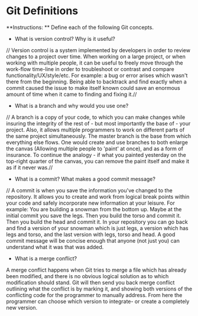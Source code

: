 # Git Definitions

**Instructions: ** Define each of the following Git concepts.

* What is version control?  Why is it useful?

// Version control is a system implemented by developers in order to review changes to a project over time. When working on a large project, or when working with multiple people, it can be useful to freely move through the work-flow time-line in order to troubleshoot or contrast and compare functionality/UX/style/etc. For example: a bug or error arises which wasn't there from the beginning. Being able to backtrack and find exactly when a commit caused the issue to make itself known could save an enormous amount of time when it came to finding and fixing it.// 

* What is a branch and why would you use one?

// A branch is a copy of your code, to which you can make changes while insuring the integrity of the rest of - but most importantly the base of - your project. Also, it allows multiple programmers to work on different parts of the same project simultaneously. The master branch is the base from which everything else flows. One would create and use branches to both enlarge the canvas (Allowing multiple people to 'paint' at once), and as a form of insurance. To continue the analogy - if what you painted yesterday on the top-right quarter of the canvas, you can remove the paint itself and make it as if it never was.//

* What is a commit? What makes a good commit message?

// A commit is when you save the information you've changed to the repository. It allows you to create and work from logical break points within your code and safely incorporate new information at your leisure. For example: You are building a snowman from the bottom up. Maybe at the initial commit you save the legs. Then you build the torso and commit it. Then you build the head and commit it. In your repository you can go back and find a version of your snowman which is just legs, a version which has legs and torso, and the last version with legs, torso and head. A good commit message will be concise enough that anyone (not just you) can understand what it was that was added.

* What is a merge conflict?

A merge conflict happens when Git tries to merge a file which has already been modified, and there is no obvious logical solution as to which modification should stand. Git will then send you back merge conflict outlining what the conflict is by marking it, and showing both versions of the conflicting code for the programmer to manually address. From here the programmer can choose which version to integrate- or create a completely new version.
